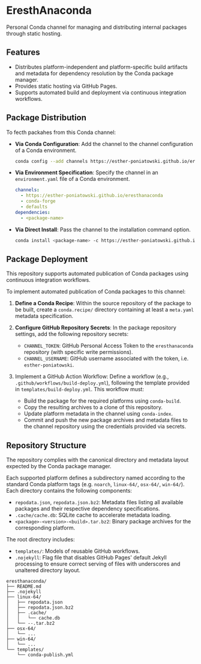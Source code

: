 # EresthAnaconda

Personal Conda channel for managing and distributing internal packages through static hosting.

## Features

- Distributes platform-independent and platform-specific build artifacts and metadata for dependency resolution by the Conda package manager.
- Provides static hosting via GitHub Pages.
- Supports automated build and deployment via continuous integration workflows.

## Package Distribution

To fecth packahes from this Conda channel:

- **Via Conda Configuration**: Add the channel to the channel configuration of a Conda environment.

  ```sh
  conda config --add channels https://esther-poniatowski.github.io/eresthanaconda
  ```

- **Via Environment Specification**: Specify the channel in an `environment.yaml` file of a Conda environment.

  ```yaml
  channels:
    - https://esther-poniatowski.github.io/eresthanaconda
    - conda-forge
    - defaults
  dependencies:
    - <package-name>
  ```

- **Via Direct Install**: Pass the channel to the installation command option.
  
  ```sh
  conda install <package-name> -c https://esther-poniatowski.github.io/eresthanaconda
  ```

## Package Deployment

This repository supports automated publication of Conda packages using continuous integration workflows.

To implement automated publication of Conda packages to this channel:

1. **Define a Conda Recipe**: 
   Within the source repository of the package to be built, create a `conda.recipe/` directory containing at least a `meta.yaml` metadata specification.

3. **Configure GitHub Repository Secrets**: 
   In the package repository settings, add the following repository secrets:

   - `CHANNEL_TOKEN`: GitHub Personal Access Token to the `eresthanaconda` repository (with specific write permissions).
   - `CHANNEL_USERNAME`: GitHub username associated with the token, i.e. `esther-poniatowski`.

4. Implement a GitHub Action Workflow:
   Define a workflow (e.g., `.github/workflows/build-deploy.yml`), following the template provided in `templates/build-deploy.yml`. 
   This workflow must:

   - Build the package for the required platforms using `conda-build`.
   - Copy the resulting archives to a clone of this repository.
   - Update platform metadata in the channel using `conda-index`.
   - Commit and push the new package archives and metadata files to the channel repository using the credentials provided via secrets.

## Repository Structure

The repository complies with the canonical directory and metadata layout expected by the Conda package manager.

Each supported platform defines a subdirectory named according to the standard Conda platform tags (e.g. `noarch`, `linux-64/`, `osx-64/`, `win-64/`). Each directory contains the following components:

- `repodata.json`, `repodata.json.bz2`: Metadata files listing all available packages and their respective dependency specifications.
- `.cache/cache.db`: SQLite cache to accelerate metadata loading.
- `<package>-<version>-<build>.tar.bz2`: Binary package archives for the corresponding platform.

The root directory includes:

- `templates/`: Models of reusable GitHub workflows.
- `.nojekyll`: Flag file that disables GitHub Pages' default Jekyll processing to ensure correct serving of files with underscores and unaltered directory layout.

```tree
eresthanaconda/
├── README.md
├── .nojekyll
├── linux-64/
│   ├── repodata.json
│   ├── repodata.json.bz2
│   ├── .cache/
│   │   └── cache.db
│   └── --.tar.bz2
├── osx-64/
│   └── ...
├── win-64/
│   └── ...
└── templates/
    └── conda-publish.yml
```
